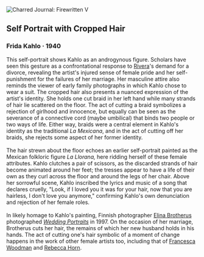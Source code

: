 <div class="artwork-of-the-day">
  <div class="container">
    <div class="img-wrapper">
      <img
        src="https://uploads4.wikiart.org/images/magdalena-carmen-frieda-kahlo-y-calderón-de-rivera/self-portrait-with-cropped-hair-1940.jpg!Large.jpg"
        alt="Charred Journal: Firewritten V" />
    </div>
    <div class="artwork-detail">
      <div class="artwork-origin"> 
        <h2 class="artwork-name">Self Portrait with Cropped Hair</h2>
        <h3 class="artist">
          Frida Kahlo
                    ·  1940
        </h3>
      </div>
      <p class="description">
        <span class="artwork-description-text ng-binding" ng-bind-html="viewModel.ArtworkOfTheDay.Description | unsafe">This self-portrait shows Kahlo as an androgynous figure. Scholars have seen this gesture as a confrontational response to <a target="_blank" href="https://www.wikiart.org/en/diego-rivera">Rivera</a>'s demand for a divorce, revealing the artist's injured sense of female pride and her self-punishment for the failures of her marriage. Her masculine attire also reminds the viewer of early family photographs in which Kahlo chose to wear a suit. The cropped hair also presents a nuanced expression of the artist's identity. She holds one cut braid in her left hand while many strands of hair lie scattered on the floor. The act of cutting a braid symbolizes a rejection of girlhood and innocence, but equally can be seen as the severance of a connective cord (maybe umbilical) that binds two people or two ways of life. Either way, braids were a central element in Kahlo's identity as the traditional <i>La Mexicana</i>, and in the act of cutting off her braids, she rejects some aspect of her former identity.<br><br>The hair strewn about the floor echoes an earlier self-portrait painted as the Mexican folkloric figure <i>La Llorana,</i> here ridding herself of these female attributes. Kahlo clutches a pair of scissors, as the discarded strands of hair become animated around her feet; the tresses appear to have a life of their own as they curl across the floor and around the legs of her chair. Above her sorrowful scene, Kahlo inscribed the lyrics and music of a song that declares cruelly, "Look, if I loved you it was for your hair, now that you are hairless, I don't love you anymore," confirming Kahlo's own denunciation and rejection of her female roles.<br><br>In likely homage to Kahlo's painting, Finnish photographer <a target="_blank" href="https://www.wikiart.org/en/elina-brotherus">Elina Brotherus</a> photographed <a target="_blank" href="https://www.wikiart.org/en/elina-brotherus/wedding-portraits-1997"><i>Wedding Portraits</i></a> in 1997. On the occasion of her marriage, Brotherus cuts her hair, the remains of which her new husband holds in his hands. The act of cutting one's hair symbolic of a moment of change happens in the work of other female artists too, including that of <a target="_blank" href="https://www.wikiart.org/en/francesca-woodman">Francesca Woodman</a> and <a target="_blank" href="https://www.wikiart.org/en/rebecca-horn">Rebecca Horn</a>.</span>
                        <div class="text-shadow-container" ng-show="showShadow" style=""></div>
      </p>
    </div>
  </div>

</div>
